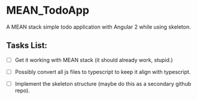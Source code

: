 # MEAN_TodoApp
A MEAN stack simple todo application with Angular 2 while using skeleton.

## Tasks List:
- [ ] Get it working with MEAN stack (it should already work, stupid.)
- [ ] Possibly convert all js files to typescript to keep it align with typescript.
- [ ] Implement the skeleton structure (maybe do this as a secondary github repo).



